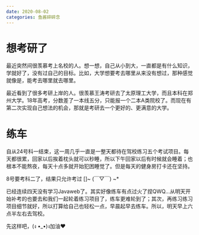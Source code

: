 ```yaml
---
date: 2020-08-02
categories: 鱼酱碎碎念
---
```


# 想考研了

最近突然间很羡慕考上名校的人。想一想，自己从小到大，一直都是有什么知识，学就好了，没有过自己的目标。比如，大学想要考去哪里从来没有想过，那种感觉就像是，能考去哪里就去哪里。

最近看到了很多考研上岸的人。很羡慕王涛考研去了太原理工大学，而且本科在郑州大学。18年高考，分数差了一本线五分，只能报一个二本A类院校了。而现在有第二次实现自己想法的机会，那就是考研去一个更好的、更满意的大学。

# 练车

自从24号科一结束，这一周几乎一直是一整天都待在驾校练习五个考试项目。每天都很累，回家以后挨着枕头就可以秒睡，所以下午回家以后有时候就会睡着；也根本不能熬夜，每天十点多就开始犯困睡觉了。但是每天的健身房打卡还在坚持。

8号要考科二了，结果只允许考过 []~ (￣▽￣) ~*

已经连续四天没有学习Javaweb了。其实好像练车有点过火了捏QWQ...从明天开始补考的也要去和我们一起轮着练习项目了，练车更难轮到了；其次，再练习练习项目细节就好，所以打算给自己也轻松一点，早晨起早去练车。所以，明天早上六点半左右去驾校。

先这样吧，(ง •_•)ง加油❤